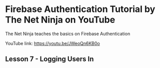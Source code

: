 # Firebase Authentication Tutorial by The Net Ninja on YouTube

The Net Ninja teaches the basics on Firebase Authentication

YouTube link: https://youtu.be/JWeoQn6KB0o

## Lesson 7 - Logging Users In